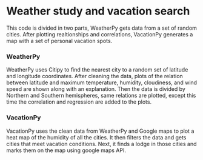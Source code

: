 # Weather study and vacation search

This code is divided in two parts, WeatherPy gets data from a set of random cities. After plotting realtionships and correlations, VacationPy generates a map with a set of personal vacation spots.

### WeatherPy
WeatherPy uses Citipy to find the nearest city to a random set of latitude and longitude coordinates. After cleaning the data, plots of the relation between latitude and maximum temperature, humidity, cloudiness, and wind speed are shown along with an explanation. Then the data is divided by Northern and Southern hemispheres, same relations are plotted, except this time the correlation and regression are added to the plots. 

### VacationPy
VacationPy uses the clean data from WeatherPy and Google maps to plot a heat map of the humidity of all the cities. It then filters the data and gets cities that meet vacation conditions. Next, it finds a lodge in those cities and marks them on the map using google maps API.

